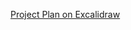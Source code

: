 [Project Plan on Excalidraw](https://excalidraw.com/#json=AT3l8mdj60Ybx1S4ApgDH,VVVrIRQ3-JHHzvxCJOtkmQ)
